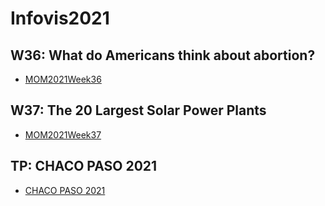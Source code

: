 # Infovis2021

<!DOCTYPE html>
<html lang="en">
<head>
 
  <meta charset="utf-8">
  <meta name="viewport" content="width=device-width, initial-scale=1">
  <link rel="stylesheet" href="https://maxcdn.bootstrapcdn.com/bootstrap/3.4.1/css/bootstrap.min.css">
 
</head>
<body>
 
<div class="container">
  <h2>W36: What do Americans think about abortion?</h2>
  <div class="panel panel-default">
   <ul>
     <li><a href="https://rociovanesa.github.io/Inforvis2021/MOM2021Week36.html">MOM2021Week36</a></li></li>
    </ul>
  </div>
</div>
<div class="container">
  <h2>W37: The 20 Largest Solar Power Plants</h2>
  <div class="panel panel-default">
   <ul>
    <li><a href="https://rociovanesa.github.io/Inforvis2021/MOM2021Week37.html">MOM2021Week37</a></li>
    </ul>
  </div>
</div>
 <div class="container">
  <h2>TP: CHACO PASO 2021</h2>
  <div class="panel panel-default">
   <ul>
    <li><a TARGET="_BLANK" href="https://rociovanesa.github.io/Inforvis2021/CHACOPASO2021.HTML">CHACO PASO 2021</a></li>
    </ul>
  </div>
</div>

</div>
</body>
</html>
